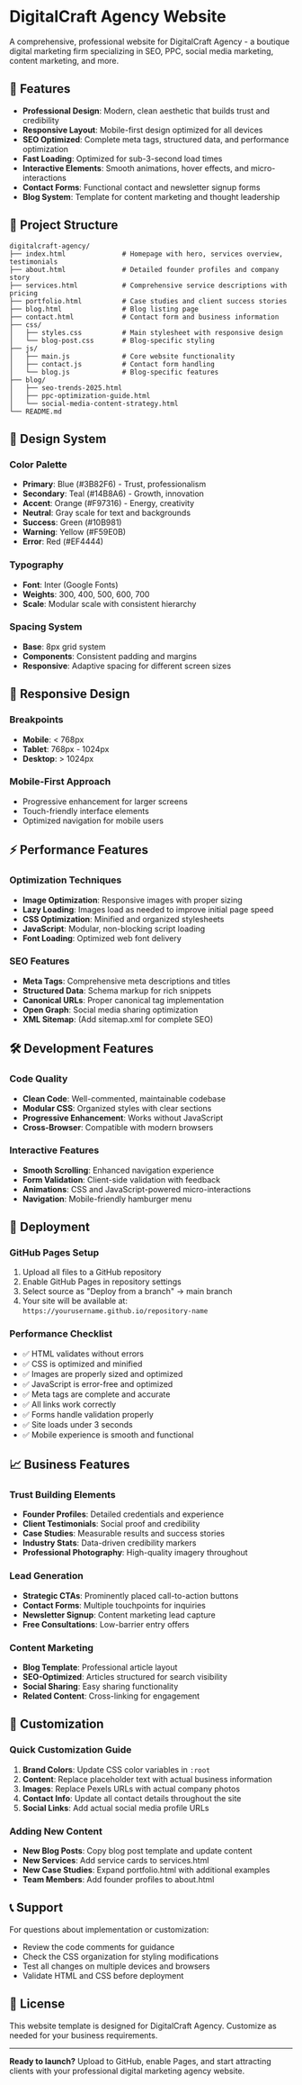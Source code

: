 # DigitalCraft Agency Website

A comprehensive, professional website for DigitalCraft Agency - a boutique digital marketing firm specializing in SEO, PPC, social media marketing, content marketing, and more.

## 🚀 Features

- **Professional Design**: Modern, clean aesthetic that builds trust and credibility
- **Responsive Layout**: Mobile-first design optimized for all devices
- **SEO Optimized**: Complete meta tags, structured data, and performance optimization
- **Fast Loading**: Optimized for sub-3-second load times
- **Interactive Elements**: Smooth animations, hover effects, and micro-interactions
- **Contact Forms**: Functional contact and newsletter signup forms
- **Blog System**: Template for content marketing and thought leadership

## 📁 Project Structure

```
digitalcraft-agency/
├── index.html              # Homepage with hero, services overview, testimonials
├── about.html              # Detailed founder profiles and company story
├── services.html           # Comprehensive service descriptions with pricing
├── portfolio.html          # Case studies and client success stories
├── blog.html               # Blog listing page
├── contact.html            # Contact form and business information
├── css/
│   ├── styles.css          # Main stylesheet with responsive design
│   └── blog-post.css       # Blog-specific styling
├── js/
│   ├── main.js             # Core website functionality
│   ├── contact.js          # Contact form handling
│   └── blog.js             # Blog-specific features
├── blog/
│   ├── seo-trends-2025.html
│   ├── ppc-optimization-guide.html
│   └── social-media-content-strategy.html
└── README.md
```

## 🎨 Design System

### Color Palette
- **Primary**: Blue (#3B82F6) - Trust, professionalism
- **Secondary**: Teal (#14B8A6) - Growth, innovation
- **Accent**: Orange (#F97316) - Energy, creativity
- **Neutral**: Gray scale for text and backgrounds
- **Success**: Green (#10B981)
- **Warning**: Yellow (#F59E0B)
- **Error**: Red (#EF4444)

### Typography
- **Font**: Inter (Google Fonts)
- **Weights**: 300, 400, 500, 600, 700
- **Scale**: Modular scale with consistent hierarchy

### Spacing System
- **Base**: 8px grid system
- **Components**: Consistent padding and margins
- **Responsive**: Adaptive spacing for different screen sizes

## 📱 Responsive Design

### Breakpoints
- **Mobile**: < 768px
- **Tablet**: 768px - 1024px
- **Desktop**: > 1024px

### Mobile-First Approach
- Progressive enhancement for larger screens
- Touch-friendly interface elements
- Optimized navigation for mobile users

## ⚡ Performance Features

### Optimization Techniques
- **Image Optimization**: Responsive images with proper sizing
- **Lazy Loading**: Images load as needed to improve initial page speed
- **CSS Optimization**: Minified and organized stylesheets
- **JavaScript**: Modular, non-blocking script loading
- **Font Loading**: Optimized web font delivery

### SEO Features
- **Meta Tags**: Comprehensive meta descriptions and titles
- **Structured Data**: Schema markup for rich snippets
- **Canonical URLs**: Proper canonical tag implementation
- **Open Graph**: Social media sharing optimization
- **XML Sitemap**: (Add sitemap.xml for complete SEO)

## 🛠 Development Features

### Code Quality
- **Clean Code**: Well-commented, maintainable codebase
- **Modular CSS**: Organized styles with clear sections
- **Progressive Enhancement**: Works without JavaScript
- **Cross-Browser**: Compatible with modern browsers

### Interactive Features
- **Smooth Scrolling**: Enhanced navigation experience
- **Form Validation**: Client-side validation with feedback
- **Animations**: CSS and JavaScript-powered micro-interactions
- **Navigation**: Mobile-friendly hamburger menu

## 🚀 Deployment

### GitHub Pages Setup
1. Upload all files to a GitHub repository
2. Enable GitHub Pages in repository settings
3. Select source as "Deploy from a branch" → main branch
4. Your site will be available at: `https://yourusername.github.io/repository-name`

### Performance Checklist
- ✅ HTML validates without errors
- ✅ CSS is optimized and minified
- ✅ Images are properly sized and optimized
- ✅ JavaScript is error-free and optimized
- ✅ Meta tags are complete and accurate
- ✅ All links work correctly
- ✅ Forms handle validation properly
- ✅ Site loads under 3 seconds
- ✅ Mobile experience is smooth and functional

## 📈 Business Features

### Trust Building Elements
- **Founder Profiles**: Detailed credentials and experience
- **Client Testimonials**: Social proof and credibility
- **Case Studies**: Measurable results and success stories
- **Industry Stats**: Data-driven credibility markers
- **Professional Photography**: High-quality imagery throughout

### Lead Generation
- **Strategic CTAs**: Prominently placed call-to-action buttons
- **Contact Forms**: Multiple touchpoints for inquiries
- **Newsletter Signup**: Content marketing lead capture
- **Free Consultations**: Low-barrier entry offers

### Content Marketing
- **Blog Template**: Professional article layout
- **SEO-Optimized**: Articles structured for search visibility
- **Social Sharing**: Easy sharing functionality
- **Related Content**: Cross-linking for engagement

## 🔧 Customization

### Quick Customization Guide
1. **Brand Colors**: Update CSS color variables in `:root`
2. **Content**: Replace placeholder text with actual business information
3. **Images**: Replace Pexels URLs with actual company photos
4. **Contact Info**: Update all contact details throughout the site
5. **Social Links**: Add actual social media profile URLs

### Adding New Content
- **New Blog Posts**: Copy blog post template and update content
- **New Services**: Add service cards to services.html
- **New Case Studies**: Expand portfolio.html with additional examples
- **Team Members**: Add founder profiles to about.html

## 📞 Support

For questions about implementation or customization:
- Review the code comments for guidance
- Check the CSS organization for styling modifications
- Test all changes on multiple devices and browsers
- Validate HTML and CSS before deployment

## 📄 License

This website template is designed for DigitalCraft Agency. Customize as needed for your business requirements.

---

**Ready to launch?** Upload to GitHub, enable Pages, and start attracting clients with your professional digital marketing agency website.
